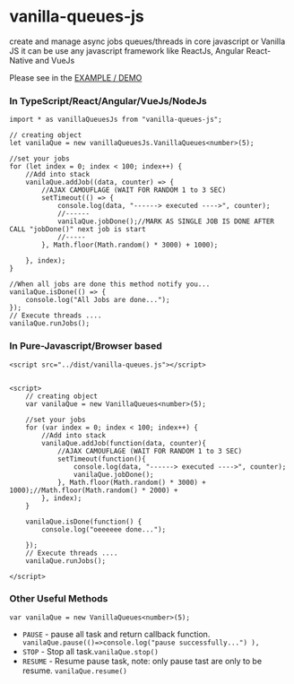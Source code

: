# vanilla-queues-js
create and manage async jobs queues/threads  in core javascript or Vanilla JS it can be use any javascript framework like ReactJs, Angular React-Native and VueJs 


Please see in the [EXAMPLE / DEMO](https://umbrashia.github.io/vanilla-queues-js/example/example.html) 

### In TypeScript/React/Angular/VueJs/NodeJs

```
import * as vanillaQueuesJs from "vanilla-queues-js";

// creating object
let vanilaQue = new vanillaQueuesJs.VanillaQueues<number>(5);

//set your jobs
for (let index = 0; index < 100; index++) {
    //Add into stack
    vanilaQue.addJob((data, counter) => {
        //AJAX CAMOUFLAGE (WAIT FOR RANDOM 1 to 3 SEC)
        setTimeout(() => {
            console.log(data, "------> executed ---->", counter);
            //------
            vanilaQue.jobDone();//MARK AS SINGLE JOB IS DONE AFTER CALL "jobDone()" next job is start
            //-----
        }, Math.floor(Math.random() * 3000) + 1000);
        
    }, index);
}

//When all jobs are done this method notify you...
vanilaQue.isDone(() => {
    console.log("All Jobs are done...");
});
// Execute threads ....
vanilaQue.runJobs();

```

### In Pure-Javascript/Browser based 

```
<script src="../dist/vanilla-queues.js"></script>


<script>
    // creating object
    var vanilaQue = new VanillaQueues<number>(5);

    //set your jobs
    for (var index = 0; index < 100; index++) {
        //Add into stack
        vanilaQue.addJob(function(data, counter){
            //AJAX CAMOUFLAGE (WAIT FOR RANDOM 1 to 3 SEC)
            setTimeout(function(){
                console.log(data, "------> executed ---->", counter);
                vanilaQue.jobDone();
            }, Math.floor(Math.random() * 3000) + 1000);//Math.floor(Math.random() * 2000) +
        }, index);
    }

    vanilaQue.isDone(function() {
        console.log("oeeeeee done...");

    });
    // Execute threads ....
    vanilaQue.runJobs();

</script>
```

### Other Useful Methods

```
var vanilaQue = new VanillaQueues<number>(5);
```

- `PAUSE` - pause all task and return callback function. ``` vanilaQue.pause(()=>console.log("pause successfully...")
),```
- `STOP` - Stop all task.``` vanilaQue.stop() ```
- `RESUME` - Resume pause task, note: only pause tast are only to be resume. ``` vanilaQue.resume() ```
